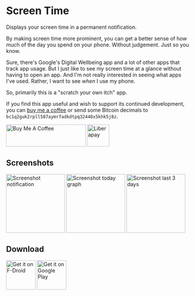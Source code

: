 # Screen Time

Displays your screen time in a permanent notification.

By making screen time more prominent, you can get a better sense of how much
of the day you spend on your phone. Without judgement. Just so you know.

Sure, there's Google's Digital Wellbeing app and a lot of other apps that
track app usage. But I just like to see my screen time at a glance without
having to open an app. And I'm not really interested in seeing what apps
I've used. Rather, I want to see _when_ I use my phone.

So, primarily this is a "scratch your own itch" app.

If you find this app useful and wish to support its continued development,
you can [buy me a coffee](https://www.buymeacoffee.com/markusfisch) or
send some Bitcoin decimals to `bc1q2guk2rpll587aymrfadkdtpq32448x5khk5j8z`.

<a href="https://www.buymeacoffee.com/markusfisch" target="_blank"><img
	src="https://cdn.buymeacoffee.com/buttons/v2/default-yellow.png"
	alt="Buy Me A Coffee"
	style="height: 60px !important;width: 217px !important;"/></a>&nbsp;<a
	href="https://liberapay.com/markusfisch/" target="_blank"><img
	src="https://liberapay.com/assets/widgets/donate.svg"
	alt="Liberapay"
	style="height: 60px !important"/></a>

## Screenshots

<img src="fastlane/metadata/android/en-US/images/phoneScreenshots/screencap-notification.png"
	alt="Screenshot notification" width="160"/>
<img src="fastlane/metadata/android/en-US/images/phoneScreenshots/screencap-today.png"
	alt="Screenshot today graph" width="160"/>
<img src="fastlane/metadata/android/en-US/images/phoneScreenshots/screencap-last3.png"
	alt="Screenshot last 3 days" width="160"/>

## Download

<a href="https://f-droid.org/packages/de.markusfisch.android.screentime/"><img alt="Get it on F-Droid" src="https://fdroid.gitlab.io/artwork/badge/get-it-on.png" height="80"/></a>
<a href="https://play.google.com/store/apps/details?id=de.markusfisch.android.screentime"><img alt="Get it on Google Play" src="https://play.google.com/intl/en_us/badges/images/generic/en_badge_web_generic.png" height="80"/></a>
